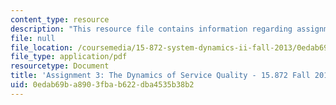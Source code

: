 ```yaml
---
content_type: resource
description: "This resource file contains information regarding assignment 3.\r\n"
file: null
file_location: /coursemedia/15-872-system-dynamics-ii-fall-2013/0edab69ba8903fbab622dba4535b38b2_MIT15_872F13_ass3.pdf
file_type: application/pdf
resourcetype: Document
title: 'Assignment 3: The Dynamics of Service Quality - 15.872 Fall 2013'
uid: 0edab69b-a890-3fba-b622-dba4535b38b2
---
```


